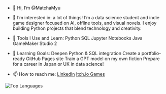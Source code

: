 - 👋 Hi, I’m @MatchaMyu

- 👀 I’m interested in:
  a lot of things!
  I’m a data science student and indie game designer focused on AI, offline tools, and visual novels.
  I enjoy building Python projects that blend technology and creativity.

- 🧰 Tools I Use and Learn:
  Python
  SQL
  Jupyter Notebooks
  Java
  GameMaker Studio 2

- 🌱 Learning Goals:
Deepen Python & SQL integration
Create a portfolio-ready GitHub Pages site
Train a GPT model on my own fiction
Prepare for a career in Japan or UK in data science!

  
- 📫 How to reach me:
  [LinkedIn](https://www.linkedin.com/in/kyle-smith-41b228227/)
  [Itch.io Games](https://matchamyu.itch.io)

![Top Languages](https://github-readme-stats.vercel.app/api/top-langs/?username=MatchaMyu&layout=compact&theme=default)

<!---
MatchaMyu/MatchaMyu is a ✨ special ✨ repository because its `README.md` (this file) appears on your GitHub profile.
You can click the Preview link to take a look at your changes.
--->
